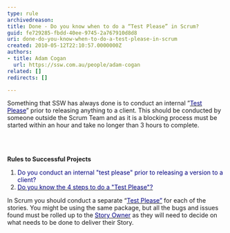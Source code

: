 ```yaml
---
type: rule
archivedreason: 
title: Done - Do you know when to do a “Test Please” in Scrum?
guid: fe729285-fbdd-40ee-9745-2a767910d8d8
uri: done-do-you-know-when-to-do-a-test-please-in-scrum
created: 2010-05-12T22:10:57.0000000Z
authors:
- title: Adam Cogan
  url: https://ssw.com.au/people/adam-cogan
related: []
redirects: []

---
```



Something that SSW has always done is to conduct an internal&#160;”<a href="/Standards/Management/RulesToSuccessfulProjects/Pages/InternalTestPlease.aspx" shape="rect"><font color="#000080">Test Please</font></a>” prior to releasing anything to a client. This should be conducted by someone outside the Scrum Team and as it is a blocking process must be started within an hour and take no longer than 3 hours to complete.

<br><excerpt class='endintro'></excerpt><br>

  <p>
<strong>Rules to Successful Projects</strong> </p>
<ol>
    <li><a shape="rect"><font color="#000080">Do you conduct an internal &quot;test please&quot; prior to releasing a version to a client?</font></a> </li>
    <li><a href="/Standards/Management/RulesToSuccessfulProjects/Pages/TestPleaseFourSteps.aspx" shape="rect"><font color="#000080">Do you know the 4 steps to do a &quot;Test Please&quot;?</font></a></li>
</ol>
<p>In Scrum you should conduct a separate “<a href="/Standards/Management/RulesToSuccessfulProjects/Pages/InternalTestPlease.aspx" shape="rect"><font color="#000080">Test Please”</font></a>&#160;for each of the stories. You might be using the same package, but all the bugs and issues found must be rolled up to the <a href="/Standards/Management/RulesToBetterScrumUsingTFS/Pages/OwnerForEveryUserStory.aspx" shape="rect"><font color="#000080">Story Owner</font></a> as they will need to decide on what needs to be done to deliver their Story.</p>



